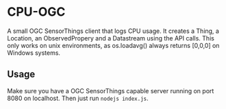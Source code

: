# CPU-OGC

A small OGC SensorThings client that logs CPU usage. It creates a Thing, a Location, an ObservedPropery and a Datastream using the API calls.
This only works on unix environments, as os.loadavg() always returns [0,0,0] on Windows systems.

## Usage

Make sure you have a OGC SensorThings capable server running on port 8080 on localhost.
Then just run ```nodejs index.js```.

